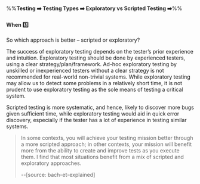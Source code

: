 <link rel="stylesheet" href="{{baseUrl}}/css/textbook.css">

<div class="website-content">

%%**Testing :arrow_right: Testing Types :arrow_right: Exploratory vs Scripted Testing :arrow_right:**%%

#### When :three:

<div id="main">

So which approach is better – scripted or exploratory?

The success of exploratory testing depends on the tester’s prior experience and intuition. Exploratory testing should be done by experienced testers, using a clear strategy/plan/framework. Ad-hoc exploratory testing by unskilled or inexperienced testers without a clear strategy is not recommended for real-world non-trivial systems. While exploratory testing may allow us to detect some problems in a relatively short time, it is not prudent to use exploratory testing as the sole means of testing a critical system.

Scripted testing is more systematic, and hence, likely to discover more bugs given sufficient time, while exploratory testing would aid in quick error discovery, especially if the tester has a lot of experience in testing similar systems.  

> In some contexts, you will achieve your testing mission better through a more scripted approach; in other contexts, your mission will benefit more from the
> ability to create and improve tests as you execute them. I find that most situations benefit from a mix of scripted and exploratory approaches.
>
> --<trigger for="pop:bach-et-explained">[source: bach-et-explained]</trigger>

<popover id="pop:bach-et-explained" title="bach-et-explained :mag:" placement="right">
  <div slot="content">
    <include src="../../../../common/references.md#bach-et-explained" />
  </div>
</popover>

</div>

<div id="extras">

<include src="exercises.md" />

</div>

</div>
